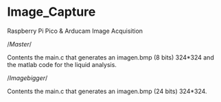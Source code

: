 # Image_Capture
Raspberry Pi Pico &amp; Arducam Image Acquisition

/*Master*/

Contents the main.c that generates an imagen.bmp (8 bits) 324*324 and the matlab code for the liquid analysis.

/*Imagebigger*/

Contents the main.c that generates an imagen.bmp (24 bits) 324*324.


